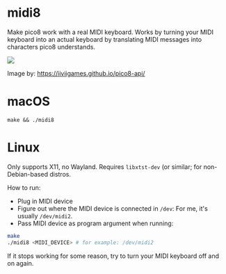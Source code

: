 # midi8

Make pico8 work with a real MIDI keyboard.
Works by turning your MIDI keyboard into an actual keyboard by translating
MIDI messages into characters pico8 understands.

![](https://iiviigames.github.io/pico8-api/img/keyboard.png)

Image by: https://iiviigames.github.io/pico8-api/

# macOS

`make && ./midi8`

# Linux

Only supports X11, no Wayland. Requires `libxtst-dev` (or similar; for non-Debian-based distros.

How to run:

- Plug in MIDI device
- Figure out where the MIDI device is connected in `/dev`: For me, it's usually `/dev/midi2`.
- Pass MIDI device as program argument when running:

```sh
make
./midi8 <MIDI_DEVICE> # for example: /dev/midi2
```

If it stops working for some reason, try to turn your MIDI keyboard off and on again.

